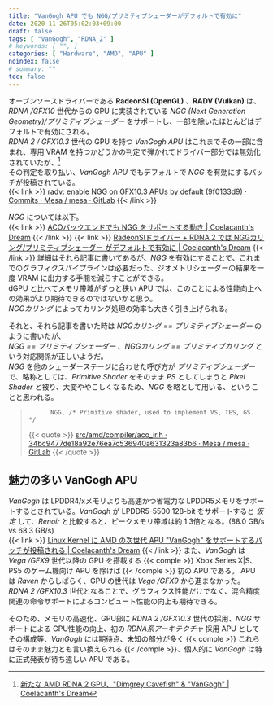 ```yaml
---
title: "VanGogh APU でも NGG/プリミティブシェーダーがデフォルトで有効に"
date: 2020-11-26T05:02:03+09:00
draft: false
tags: [ "VanGogh", "RDNA_2" ]
# keywords: [ "", ]
categories: [ "Hardware", "AMD", "APU" ]
noindex: false
# summary: ""
toc: false
---
```


オープンソースドライバーである **RadeonSI (OpenGL)** 、**RADV (Vulkan)** は、*RDNA /GFX10* 世代からの GPU に実装されている *NGG (Next Generation Geometry)/プリミティブシェーダー* をサポートし、一部を除いたほとんどはデフォルトで有効にされる。  
*RDNA 2 / GFX10.3* 世代の GPU を持つ *VanGogh APU* はこれまでその一部に含まれ、専用 VRAM を持つかどうかの判定で弾かれてドライバー部分では無効化されていたが、[^vgh-disable-ngg]  
その判定を取り払い、*VanGogh APU* でもデフォルトで *NGG* を有効にするパッチが投稿されている。  
{{< link >}} [radv: enable NGG on GFX10.3 APUs by default (9f0133d9) · Commits · Mesa / mesa · GitLab](https://gitlab.freedesktop.org/mesa/mesa/-/commit/9f0133d961fe44f3057821b596c58c71557ab595?merge_request_iid=7769) {{< /link >}}

[^vgh-disable-ngg]: [新たな AMD RDNA 2 GPU、"Dimgrey Cavefish" & "VanGogh" | Coelacanth's Dream](/posts/2020/09/23/amd-vangogh-dimgrey_cavefish/)

*NGG* については以下。  
{{< link >}} [ACOバックエンドでも NGG をサポートする動き | Coelacanth's Dream](/posts/2020/10/04/aco-ngg-gfx10/) {{< /link >}}
{{< link >}} [RadeonSIドライバー + RDNA 2 では NGGカリング/プリミティブシェーダー がデフォルトで有効に | Coelacanth's Dream](/posts/2020/10/17/gfx103-default-ngg-culling/) {{< /link >}}
詳細はそれら記事に書いてあるが、*NGG* を有効にすることで、これまでのグラフィクスパイプラインは必要だった、ジオメトリシェーダーの結果を一度 VRAM に出力する手間を減らすことができる。  
dGPU と比べてメモリ帯域がずっと狭い APU では、このことによる性能向上への効果がより期待できるのではないかと思う。  
*NGGカリング* によってカリング処理の効率も大きく引き上げられる。  

それと、それら記事を書いた時は *NGGカリング == プリミティブシェーダー* のように書いたが、  
*NGG == プリミティブシェーダー* 、*NGGカリング == プリミティブカリング* という対応関係が正しいようだ。  
*NGG* を他のシェーダーステージに合わせた呼び方が *プリミティブシェーダー* で、略称としては、*Primitive Shader* をそのまま *PS* としてしまうと *Pixel Shader* と被り、大変ややこしくなるため、*NGG* を略として用いる、ということと思われる。  

 >           NGG, /* Primitive shader, used to implement VS, TES, GS. */
 > {{< quote >}} [src/amd/compiler/aco_ir.h · 34bc9477de18a92e76ea7c536940a631323a83b6 · Mesa / mesa · GitLab](https://gitlab.freedesktop.org/mesa/mesa/-/blob/34bc9477de18a92e76ea7c536940a631323a83b6/src/amd/compiler/aco_ir.h#L1537) {{< /quote >}}

## 魅力の多い VanGogh APU

*VanGogh* は LPDDR4/xメモリよりも高速かつ省電力な LPDDR5メモリをサポートするとされている。*VanGogh* が LPDDR5-5500 128-bit をサポートすると *仮定* して、*Renoir* と比較すると、ピークメモリ帯域は約 1.3倍となる。(88.0 GB/s vs 68.3 GB/s)  
{{< link >}} [Linux Kernel に AMD の次世代 APU "VanGogh" をサポートするパッチが投稿される | Coelacanth's Dream](/posts/2020/09/26/amd-vgh-linux-kernel-patch/) {{< /link >}}
また、*VanGogh* は *Vega /GFX9* 世代以降の GPU を搭載する {{< comple >}} Xbox Series X|S、PS5 のゲーム機向け APU を除けば  {{< /comple >}} 初の APU である。 APU は *Raven* からしばらく、GPU の世代は *Vega /GFX9* から進まなかった。  
*RDNA 2 /GFX10.3* 世代となることで、グラフィクス性能だけでなく、混合精度関連の命令サポートによるコンピュート性能の向上も期待できる。  

そのため、メモリの高速化、GPU部に *RDNA 2 /GFX10.3* 世代の採用、*NGG* サポートによる GPU性能の向上、初の *RDNA系アーキテクチャ* 採用 APU としてその構成等、*VanGogh* には期待点、未知の部分が多く {{< comple >}} これらはそのまま魅力とも言い換えられる {{< /comple >}}、個人的に *VanGogh* は特に正式発表が待ち遠しい APU である。  
